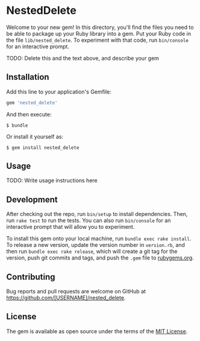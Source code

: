 # NestedDelete

Welcome to your new gem! In this directory, you'll find the files you need to be able to package up your Ruby library into a gem. Put your Ruby code in the file `lib/nested_delete`. To experiment with that code, run `bin/console` for an interactive prompt.

TODO: Delete this and the text above, and describe your gem

## Installation

Add this line to your application's Gemfile:

```ruby
gem 'nested_delete'
```

And then execute:

    $ bundle

Or install it yourself as:

    $ gem install nested_delete

## Usage

TODO: Write usage instructions here

## Development

After checking out the repo, run `bin/setup` to install dependencies. Then, run `rake test` to run the tests. You can also run `bin/console` for an interactive prompt that will allow you to experiment.

To install this gem onto your local machine, run `bundle exec rake install`. To release a new version, update the version number in `version.rb`, and then run `bundle exec rake release`, which will create a git tag for the version, push git commits and tags, and push the `.gem` file to [rubygems.org](https://rubygems.org).

## Contributing

Bug reports and pull requests are welcome on GitHub at https://github.com/[USERNAME]/nested_delete.

## License

The gem is available as open source under the terms of the [MIT License](https://opensource.org/licenses/MIT).
